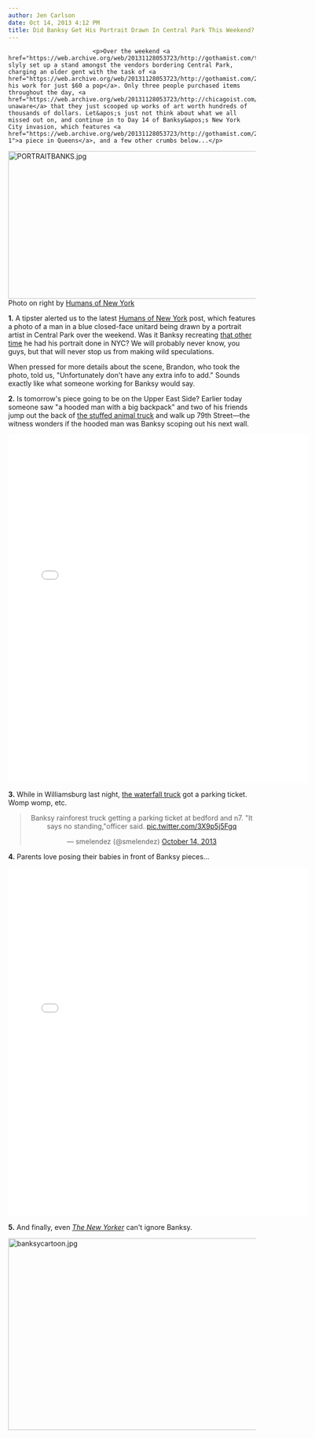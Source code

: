 ```yaml
---
author: Jen Carlson
date: Oct 14, 2013 4:12 PM
title: Did Banksy Get His Portrait Drawn In Central Park This Weekend?
---
```



                            
                            
                            
                            <p>Over the weekend <a href="https://web.archive.org/web/20131128053723/http://gothamist.com/tags/banksy">Banksy</a> slyly set up a stand amongst the vendors bordering Central Park, charging an older gent with the task of <a href="https://web.archive.org/web/20131128053723/http://gothamist.com/2013/10/13/video_banksy_set_up_a_pop_up_booth.php">selling his work for just $60 a pop</a>. Only three people purchased items throughout the day, <a href="https://web.archive.org/web/20131128053723/http://chicagoist.com/2013/10/14/if_you_know_this_chicago_man.php">seemingly unaware</a> that they just scooped up works of art worth hundreds of thousands of dollars. Let&apos;s just not think about what we all missed out on, and continue in to Day 14 of Banksy&apos;s New York City invasion, which features <a href="https://web.archive.org/web/20131128053723/http://gothamist.com/2013/10/14/photo_latest_banksy_seems_to_be_in_1.php#photo-1">a piece in Queens</a>, and a few other crumbs below...</p>

<p><span class="mt-enclosure mt-enclosure-image" style="display: inline;"> <img alt="PORTRAITBANKS.jpg" src="https://web.archive.org/web/20131128053723im_/http://gothamist.com/attachments/arts_jen/PORTRAITBANKS.jpg" width="640" height="301" class="image-none"> </span><br>
<span class="photo_caption">Photo on right by <a href="https://web.archive.org/web/20131128053723/http://www.humansofnewyork.com/post/64029621317/i-walked-by-this-yesterday-in-central-park">Humans of New York</a></span></p>

<p><strong>1.</strong> A tipster alerted us to the latest <a href="https://web.archive.org/web/20131128053723/http://www.humansofnewyork.com/post/64029621317/i-walked-by-this-yesterday-in-central-park">Humans of New York</a> post, which features a photo of a man in a blue closed-face unitard being drawn by a portrait artist in Central Park over the weekend. Was it Banksy recreating <a href="https://web.archive.org/web/20131128053723/http://www.banksy-prints.com/2010/06/banksy-caught-on-camera-for-real-this-time/">that other time</a> he had his portrait done in NYC? We will probably never know, you guys, but that will never stop us from making wild speculations.</p>

<p>When pressed for more details about the scene, Brandon, who took the photo, told us, &quot;Unfortunately don&apos;t have any extra info to add.&quot; Sounds exactly like what someone working for Banksy would say.</p>

<p><strong>2.</strong> Is tomorrow&apos;s piece going to be on the Upper East Side? Earlier today someone saw &quot;a hooded man with a big backpack&quot; and two of his friends jump out the back of <a href="https://web.archive.org/web/20131128053723/http://gothamist.com/2013/10/11/stuffed_animal_truck_is_the_work_of.php">the stuffed animal truck</a> and walk up 79th Street&#x2014;the witness wonders if the hooded man was Banksy scoping out his next wall.</p>

<center><iframe src="//web.archive.org/web/20131128053723if_/http://instagram.com/p/fdR4CdkeCA/embed/" width="612" height="710" frameborder="0" scrolling="no" allowtransparency="true"></iframe></center>

<p><strong>3.</strong> While in Williamsburg last night, <a href="https://web.archive.org/web/20131128053723/http://gothamist.com/2013/10/06/photos_video_banksys_enchanting_mob.php">the waterfall truck</a> got a parking ticket. Womp womp, etc.</p>

<center><blockquote class="twitter-tweet"><p>Banksy rainforest truck getting a parking ticket at bedford and n7. &quot;It says no standing,&quot;officer said. <a href="https://web.archive.org/web/20131128053723/http://t.co/3X9p5j5Fgq">pic.twitter.com/3X9p5j5Fgq</a></p>&#x2014; smelendez (@smelendez) <a href="https://web.archive.org/web/20131128053723/https://twitter.com/smelendez/statuses/389573782882775041">October 14, 2013</a></blockquote>
<script async src="//web.archive.org/web/20131128053723js_/http://platform.twitter.com/widgets.js" charset="utf-8"></script></center>

<p><strong>4.</strong> Parents love posing their babies in front of Banksy pieces...</p>

<center><iframe src="//web.archive.org/web/20131128053723if_/http://instagram.com/p/fdKl56CDZz/embed/" width="612" height="710" frameborder="0" scrolling="no" allowtransparency="true"></iframe></center>

<p><strong>5.</strong> And finally, even <a href="https://web.archive.org/web/20131128053723/http://www.newyorker.com/online/blogs/dailycartoon/2013/10/daily-cartoon-monday-october-14th.html?utm_source=tny&amp;utm_campaign=generalsocial&amp;utm_medium=facebook"><em>The New Yorker</em></a> can&apos;t ignore Banksy.</p>

<p><span class="mt-enclosure mt-enclosure-image" style="display: inline;"> <img alt="banksycartoon.jpg" src="https://web.archive.org/web/20131128053723im_/http://gothamist.com/attachments/arts_jen/banksycartoon.jpg" width="640" height="391" class="image-none"> </span></p>
                            
                            
                            